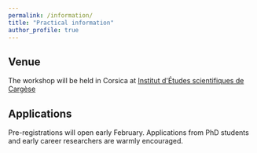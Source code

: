 ```yaml
---
permalink: /information/
title: "Practical information"
author_profile: true
---
```


## Venue
The workshop will be held in Corsica at [Institut d'Études scientifiques de Cargèse](https://iesc.universita.corsica/?lang=en)

## Applications
Pre-registrations will open early February.  Applications from PhD students and early career researchers are warmly encouraged.

